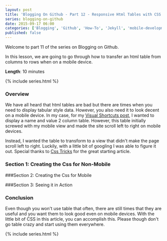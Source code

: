 ```yaml
---
layout: post
title: 'Blogging On Github - Part 12 - Responsive Html Tables with CSS'
series: blogging-on-github 
date: 2015-09-17 06:00
categories: ['Blogging', 'Github', 'How-To', 'Jekyll', 'mobile-development']
published: false
---
```


Welcome to part 11 of the series on Blogging on Github.  

In this lesson, we are going to go through how to transfer an html table from columns to rows when on a mobile device.    

**Length**: 10 minutes

{% include series.html %}

### Overview

We have all heard that html tables are bad but there are times when you need to display tabular style data.  However, you also need it to look decent on a mobile device.  In my case, for my [Visual Shortcuts post]({{site.url}}/visual-studio-shortcuts/), I wanted to display a name and value 2 column table.  However, this table initially screwed with my mobile view and made the site scroll left to right on mobile devices.  

Instead, I wanted the table to transform to a view that didn't make the page scroll left to right.  Luckily, with a little bit of googling I was able to figure it out. Special thanks to [Css Tricks]( https://css-tricks.com/responsive-data-tables/) for the great starting article.

### Section 1: Creating the Css for Non-Mobile


###Section 2: Creating the Css for Mobile


###Section 3: Seeing it in Action










### Conclusion

Even though you won't use table that often, there are still times that they are useful and you want them to look good even on mobile devices.  With the little bit of CSS in this article, you can accomplish this.  Please though don't go table crazy and start using them everywhere.    


{% include series.html %}